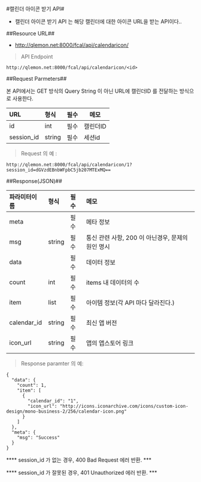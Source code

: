 
#캘린더 아이콘 받기 API#

- 캘린더 아이콘 받기 API 는 해당 캘린더에 대한 아이콘 URL을 받는 API이다.. 

##Resource URL##
- [http://qlemon.net:8000/fcal/api/calendaricon/<id>]( http://qlemon.net:8000/api/calendaricon/1 )

> API Endpoint 
```
http://qlemon.net:8000/fcal/api/calendaricon/<id>
```   
 
     
##Request Parmeters##

본 API에서는 GET 방식의 Query String 이 아닌 URL에 캘린더ID 를 전달하는 방식으로 사용한다. 

| URL                     | 형식             | 필수 | 메모                     |
| :------------------------- |:---------------|:---|------------------------|
| id                   | int    | 필수 | 캘린더ID          |
| session_id                     | string    | 필수 | 세션id |

> Request 의 예 :


```
http://qlemon.net:8000/fcal/api/calendaricon/1?session_id=dGVzdEBnbWFpbC5jb207MTExMQ==
```


##Response(JSON)##
 

| 파라미터이름     | 형식          | 필수 | 메모                                                         |
| :----------|:------------|:---|:-----------------------------------------------------------|
| meta       |     | 필수 | 메타 정보                                   |
|   msg       | string  | 필수 | 통신 관련 사항, 200 이 아닌경우, 문제의 원인 명시      |
| data    |  | 필수 | 데이터 정보                                                         |  
|   count    |int  | 필수 | items 내 데이터의 수                                              |  
|   item    | list | 필수 | 아이템 정보(각 API 마다 달라진다.)                                    |  
|   calendar_id       | string    | 필수 | 최신 앱 버전                                    |
|   icon_url       | string  | 필수 | 앱의 앱스토어 링크                                                       |
 

> Response paramter 의 예:
```
{
  "data": {
    "count": 1, 
    "item": [
      {
        "calendar_id": "1", 
        "icon_url": "http://icons.iconarchive.com/icons/custom-icon-design/mono-business-2/256/calendar-icon.png"
      }
    ]
  }, 
  "meta": {
    "msg": "Success"
  }
}

```

**** session_id 가 없는 경우, 400 Bad Request 에러 반환. ***


**** session_id 가 잘못된  경우, 401 Unauthorized 에러 반환. *** 